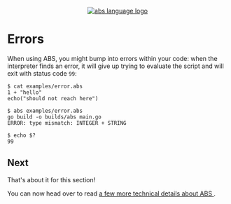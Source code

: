 <p align="center">
  <a href="https://www.abs-lang.org/">
    <img alt="abs language logo" src="https://github.com/abs-lang/abs/blob/master/bin/abs-horizontal.png?raw=true">
  </a>
</p>

# Errors

When using ABS, you might bump into errors within your code:
when the interpreter finds an error, it will give up trying
to evaluate the script and will exit with status code `99`:

```
$ cat examples/error.abs
1 + "hello"
echo("should not reach here")

$ abs examples/error.abs
go build -o builds/abs main.go
ERROR: type mismatch: INTEGER + STRING

$ echo $?
99
```

## Next

That's about it for this section!

You can now head over to read [a few more technical details about ABS ](/misc/technical-details).